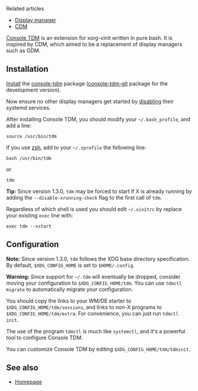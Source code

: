 Related articles

*   [Display manager](/index.php/Display_manager "Display manager")
*   [CDM](/index.php/CDM "CDM")

[Console TDM](https://github.com/dopsi/console-tdm) is an extension for xorg-xinit written in pure bash. It is inspired by CDM, which aimed to be a replacement of display managers such as GDM.

## Installation

[Install](/index.php/Install "Install") the [console-tdm](https://aur.archlinux.org/packages/console-tdm/) package ([console-tdm-git](https://aur.archlinux.org/packages/console-tdm-git/) package for the development version).

Now ensure no other display managers get started by [disabling](/index.php/Disabling "Disabling") their systemd services.

After installing Console TDM, you should modify your `~/.bash_profile`, and add a line:

```
source /usr/bin/tdm

```

If you use [zsh](/index.php/Zsh "Zsh"), add to your `~/.zprofile` the following line:

```
bash /usr/bin/tdm

```

or

```
tdm

```

**Tip:** Since version 1.3.0, `tdm` may be forced to start if X is already running by adding the `--disable-xrunning-check` flag to the first call of `tdm`.

Regardless of which shell is used you should edit `~/.xinitrc` by replace your existing `exec` line with:

```
exec tdm --xstart

```

## Configuration

**Note:** Since version 1.3.0, `tdm` follows the XDG base directory specification. By default, `$XDG_CONFIG_HOME` is set to `$HOME/.config`.

**Warning:** Since support for `~/.tdm` will eventually be dropped, consider moving your configuration to `$XDG_CONFIG_HOME/tdm`. You can use `tdmctl migrate` to automatically migrate your configuration.

You should copy the links to your WM/DE starter to `$XDG_CONFIG_HOME/tdm/sessions`, and links to non-X programs to `$XDG_CONFIG_HOME/tdm/extra`. For convenience, you can just run `tdmctl init`.

The use of the program `tdmctl` is much like `systemctl`, and it's a powerful tool to configure Console TDM.

You can customize Console TDM by editing `$XDG_CONFIG_HOME/tdm/tdminit`.

## See also

*   [Homepage](http://dopsi.github.io/console-tdm/)